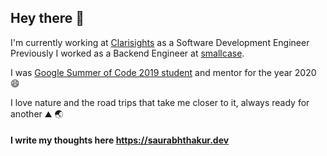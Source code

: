 ## Hey there 👋

I'm currently working at [Clarisights](https://clarisights.com) as a Software Development Engineer  
Previously I worked as a Backend Engineer at [smallcase](https://smallcase.com).

I was [Google Summer of Code 2019 student](https://summerofcode.withgoogle.com/archive/2019/projects/5362213500485632/
) and mentor for the year 2020 😄

I love nature and the road trips that take me closer to it, always ready for another ⛰ 🌏

#### I write my thoughts here https://saurabhthakur.dev
